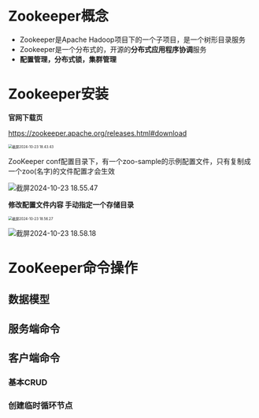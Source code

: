 # Zookeeper概念

-  Zookeeper是Apache Hadoop项目下的一个子项目，是一个树形目录服务
- Zookeeper是一个分布式的，开源的**分布式应用程序协调**服务
- **配置管理，分布式锁，集群管理**

# Zookeeper安装

**官网下载页**

https://zookeeper.apache.org/releases.html#download

<img src="https://typora---------image.oss-cn-beijing.aliyuncs.com/%E6%88%AA%E5%B1%8F2024-10-23%2018.43.43.png" alt="截屏2024-10-23 18.43.43" style="zoom:50%;" />

ZooKeeper conf配置目录下，有一个zoo-sample的示例配置文件，只有复制成一个zoo(名字)的文件配置才会生效

![截屏2024-10-23 18.55.47](https://typora---------image.oss-cn-beijing.aliyuncs.com/%E6%88%AA%E5%B1%8F2024-10-23%2018.55.47.png)

**修改配置文件内容 手动指定一个存储目录**

<img src="https://typora---------image.oss-cn-beijing.aliyuncs.com/%E6%88%AA%E5%B1%8F2024-10-23%2018.56.27.png" alt="截屏2024-10-23 18.56.27" style="zoom:50%;" />

![截屏2024-10-23 18.58.18](https://typora---------image.oss-cn-beijing.aliyuncs.com/%E6%88%AA%E5%B1%8F2024-10-23%2018.58.18.png)

# ZooKeeper命令操作

## 数据模型



## 服务端命令



## 客户端命令

### 基本CRUD



### 创建临时循环节点